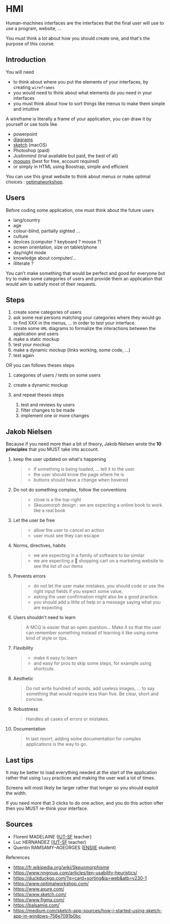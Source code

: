 # HMI

Human-machines interfaces are the interfaces
that the final user will use to use a program,
website, ...

You must think a lot about how you should create one,
and that's the purpose of this course.

<div class="sl"></div>

## Introduction

You will need

* to think about where you put the elements
of your interfaces, by creating ``wireframes``
* you would need to think about what elements
do you need in your interfaces
* you must think about how to sort things like
menus to make them simple and intuitive
  
A wireframe is literally a frame of your application,
you can draw it by yourself or use tools like

* powerpoint
* [diagrams](https://app.diagrams.net/)
* [sketch](https://www.sketch.com/) (macOS)
* Photoshop (paid)
* Justinmind (trial available but paid, the best of all)
* [moqups](https://moqups.com/) (best for free, account required)
* or simply in HTML using Boostrap, simple and efficient

You can use this great website to think about menus
or make optimal choices : [optimalworkshop](https://www.optimalworkshop.com/).

<div class="sr"></div>

## Users

Before coding some application, one must think about the
future users

* lang/country
* age
* colour-blind, partially sighted ...
* culture
* devices (computer ? keyboard ? mouse ?)
* screen orientation, size on tablet/phone
* day/night mode
* knowledge about computer/...
* illiterate ?

You can't make something that would be perfect and good for everyone
but try to make some categories of users and provide them
an application that would aim to satisfy most of their
requests.

<div class="sl"></div>

## Steps

1. create some categories of users
2. ask some real persons matching your categories
where they would go to find XXX in the menus, ...
in order to test your interface.
3. create some ``UML`` diagrams to formalize
the interactions between the application and users
4. make a static mockup
5. test your mockup
6. make a dynamic mockup (links working, some code, ...)
7. test again

OR you can follows theses steps

1. categories of users / tests on some users
2. create a dynamic mockup
3. and repeat theses steps

    1. test and reviews by users
    2. filter changes to be made 
    3. implement one or more changes

<div class="sr"></div>

## Jakob Nielsen

Because if you need more than a bit of theory,
Jakob Nielsen wrote the **10 principles** that
you MUST take into account.

1. keep the user updated on what's happening

   > * if something is being loaded, ... tell it to the user.
   > * the user should know the page where he is
   > * buttons should have a change when hovered

2. Do not do something complex, follow the conventions

   > * close is a the top-right
   > * Skeuomorph design : we are expecting a online book
   > to work like a real book

3. Let the user be free

   > * allow the user to cancel an action
   > * user must see they can escape

4. Norms, directives, habits

   > * we are expecting in a family of software
   > to be similar
   > * we are expecting a 🛒 shopping cart on a marketing
   > website to see the list of our items

5. Prevents errors

   > * do not let the user make mistakes, you should
   > code or use the right input fields if you expect
   > some value.
   > * asking the user confirmation might also
   > be a good practice.
   > * you should add a little of help or a message
   > saying what you are expecting

6. Users shouldn't need to learn

   > A MCQ is easier that an open question... Make it
   > so that the user can remember something instead
   > of learning it like using some kind of style
   > or tips.

7. Flexibility

   > * make it easy to learn
   > * and easy for pros to skip some steps, for example
   > using shortcuts.

8. Aesthetic

   > Do not write hundred of words, add useless images, ...
   > to say something that
   > would require less than five. Be clear, short and
   > concise.

9. Robustness

   > Handles all cases of errors or mistakes.

10. Documentation

    > In last resort, adding some documentation
    > for complex applications is the way to go.

<div class="sl"></div>

## Last tips

It may be better to load everything needed at the start
of the application rather that using `lazy` practices
and making the user wait a lot of times.

Screens will most likely be larger rather that longer
so you should exploit the width.

If you need more that 3 clicks to do one action, and
you do this action ofter then you MUST re-think your
interface.

<div class="sr"></div>

## Sources

* Florent MADELAINE ([IUT-SF](http://www.iut-fbleau.fr/) teacher)
* Luc HERNANDEZ ([IUT-SF](http://www.iut-fbleau.fr/) teacher)
* Quentin RAMSAMY–AGEORGES ([ENSIIE](https://www.ensiie.fr/) student)

References

* <https://fr.wikipedia.org/wiki/Skeuomorphisme>
* <https://www.nngroup.com/articles/ten-usability-heuristics/>
* <https://duckduckgo.com/?q=card+sorting&ia=web&atb=v230-1>
* <https://www.optimalworkshop.com/>
* <https://www.axure.com/>
* <https://www.sketch.com/>
* <https://www.figma.com/>
* <https://balsamiq.com/>
* <https://medium.com/sketch-app-sources/how-i-started-using-sketch-app-in-windows-756e7091b0bc>
